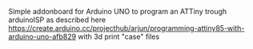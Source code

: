 Simple addonboard for Arduino UNO to program an ATTiny trough arduinoISP as described here https://create.arduino.cc/projecthub/arjun/programming-attiny85-with-arduino-uno-afb829
with 3d print "case" files

